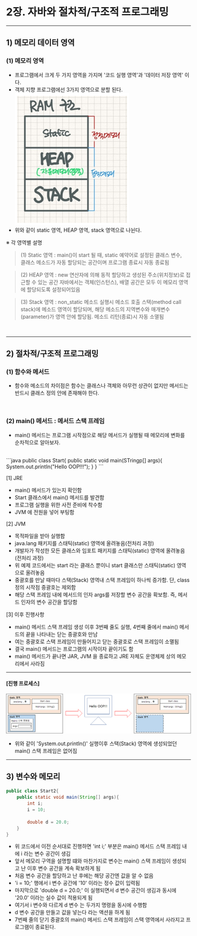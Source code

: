 # __2장. 자바와 절차적/구조적 프로그래밍__

---

## __1) 메모리 데이터 영역__
### (1) 메모리 영역
- 프로그램에서 크게 두 가지 영역을 가지며 '코드 실행 영역'과 '데이터 저장 영역' 이다.
- 객체 지향 프로그램에선 3가지 영역으로 분할 된다. <br>
![](2023-01-10-15-41-53.png)
- 위와 같이 static 영역, HEAP 영역, stack 영역으로 나뉜다.

※ 각 영역별 설명 <br>
> (1) Static 영역 : main()이 start 될 때, static 예약어로 설정된 클래스 변수,<br/> 클래스 메소드가 자동 할당되는 공간이며 프로그램 종료시 자동 종료됨 <br>

> (2) HEAP 영역 : new 연산자에 의해 동적 할당하고 생성된 주소(위치정보)로 접근할 수 있는 공간 자바에서는 객체(인스턴스), 배열 공간은 모두 이 메모리 영역에 할당되도록 설정되어있음

> (3) Stack 영역 : non_static 메소드 실행시 메소드 호출 스택(method call stack)에 메소드 영역이 할당되며, 해당 메소드의 지역변수와 매개변수(parameter)가 영역 안에 할당됨. 메소드 리턴(종료)시 자동 소멸됨

<br>

---

## __2) 절차적/구조적 프로그래밍__
### (1) 함수와 메서드
- 함수와 메소드의 차이점은 함수는 클래스나 객체와 아무런 상관이 없지만 메서드는 반드시 클래스 정의 안에 존재해야 한다.
<br>

### (2) main() 메서드 : 메서드 스택 프레임
- main() 메서드는 프로그램 시작점으로 해당 메서드가 실행될 때 메모리에 변화를 순차적으로 알아보자. <br>
<br>
```java
public class Start{
    public static void main(STringp[] args){
        System.out.printIn("Hello OOP!!!");
    }
}
```
<br>

[1] JRE

- main() 메서드가 있는지 확인함
- Start 클래스에서 main() 메서드를 발견함
- 프로그램 실행을 위한 사전 준비에 착수함
- JVM 에 전원을 넣어 부팅함

[2] JVM

- 목적파일을 받아 실행함
- java.lang 패키지를 스태틱(static) 영역에 올려놓음(전처리 과정)
- 개발자가 작성한 모든 클래스와 임포트 패키지를 스태틱(static) 영역에 올려놓음(전처리 과정)
- 위 예제 코드에서는 start 라는 클래스 뿐이니 start 클래스만 스태틱(static) 영역으로 올려놓음
- 중괄호를 만날 때마다 스택(Stack) 영역내 스택 프레임이 하나씩 증가함. 단, class 정의 시작점 중괄호는 제외함
- 해당 스택 프레임 내에 메서드의 인자 args를 저장할 변수 공간을 확보함. 즉, 메서드 인자의 변수 공간을 할당함

[3] 이후 진행사항

- main() 메서드 스택 프레임 생성 이후 3번째 줄도 실행, 4번째 줄에서 main() 메서드의 끝을 나타내는 닫는 중괄호와 만남
- 여는 중괄호로 스택 프레임이 만들어지고 닫는 중괄호로 스택 프레임이 소멸됨
- 결국 main() 메서드는 프로그램의 시작이자 끝이기도 함
- main() 메서드가 끝나면 JAR, JVM 을 종료하고 JRE 자체도 운영체제 상의 메모리에서 사라짐

---

#### [진행 프로세스]
![](2023-01-10-17-42-39.png) <br>

- 위와 같이 'System.out.printIn()' 실행이후 스택(Stack) 영역에 생성되었던 main() 스택 프레임은 없어짐

---

## __3) 변수와 메모리__ <br>
```java
public class Start2{
    public static void main(String[] args){
        int i;
        i = 10;

        double d = 20.0;
    }
}
```

- 위 코드에서 이전 순서대로 진행하면 'int i;' 부분은 main() 메서드 스택 프레임 내에 i 라는 변수 공간이 생김
- 앞서 메모리 구역을 설명할 떄와 마찬가지로 변수는 main() 스택 프레임이 생성되고 난 이후 변수 공간을 계속 확보하게 됨
- 처음 변수 공간을 할당하고 난 후에는 해당 공간엔 값을 알 수 없음
- 'i = 10;' 행에서 i 변수 공간에 '10' 이라는 정수 값이 입력됨
- 마지막으로 'double d = 20.0;' 이 실행되면서 d 변수 공간이 생김과 동시에 '20.0' 이라는 실수 값이 적용되게 됨
- 여기서 i 변수와 다르게 d 변수 는 두가지 명령을 동시에 수행함
- d 변수 공간을 만들고 값을 넣는다 라는 액션을 하게 됨
- 7번째 줄의 닫기 중괄호의 main() 메서드 스택 프레임이 스택 영역에서 사라지고 프로그램이 종료된다.
